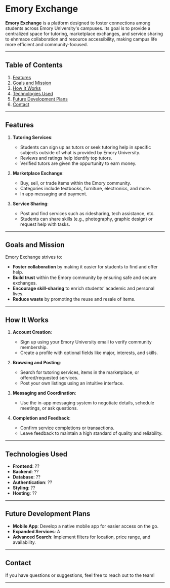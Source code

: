 # **Emory Exchange**

**Emory Exchange** is a platform designed to foster connections among students across Emory University's campuses. Its goal is to provide a centralized space for tutoring, marketplace exchanges, and service sharing to ehnmace collaboration and resource accessibility, making campus life more efficient and community-focused.

---

## **Table of Contents**
1. [Features](#features)
2. [Goals and Mission](#goals-and-mission)
3. [How It Works](#how-it-works)
4. [Technologies Used](#technologies-used)
5. [Future Development Plans](#future-development-plans)
6. [Contact](#contact)

---

## **Features**

1. **Tutoring Services**:
   - Students can sign up as tutors or seek tutoring help in specific subjects outside of what is provided by Emory University.
   - Reviews and ratings help identify top tutors.
   - Verified tutors are given the oppurtunity to earn money.

2. **Marketplace Exchange**:
   - Buy, sell, or trade items within the Emory community.
   - Categories include textbooks, furniture, electronics, and more.
   - In app messaging and payment.

3. **Service Sharing**:
   - Post and find services such as ridesharing, tech assistance, etc.
   - Students can share skills (e.g., photography, graphic design) or request help with tasks.

---

## **Goals and Mission**

Emory Exchange strives to:
- **Foster collaboration** by making it easier for students to find and offer help.
- **Build trust** within the Emory community by ensuring safe and secure exchanges.
- **Encourage skill-sharing** to enrich students’ academic and personal lives.
- **Reduce waste** by promoting the reuse and resale of items.

---

## **How It Works**

1. **Account Creation**:
   - Sign up using your Emory University email to verify community membership.
   - Create a profile with optional fields like major, interests, and skills.

2. **Browsing and Posting**:
   - Search for tutoring services, items in the marketplace, or offered/requested services.
   - Post your own listings using an intuitive interface.

3. **Messaging and Coordination**:
   - Use the in-app messaging system to negotiate details, schedule meetings, or ask questions.

4. **Completion and Feedback**:
   - Confirm service completions or transactions.
   - Leave feedback to maintain a high standard of quality and reliability.

---

## **Technologies Used**

- **Frontend**: ??
- **Backend**: ??
- **Database**: ??
- **Authentication**: ??
- **Styling**: ??
- **Hosting**: ??

---

## **Future Development Plans**

- **Mobile App**: Develop a native mobile app for easier access on the go.
- **Expanded Services**:  A
- **Advanced Search**: Implement filters for location, price range, and availability.

---

## **Contact**

If you have questions or suggestions, feel free to reach out to the team!

---
